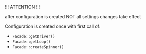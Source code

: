 !!! ATTENTION !!!

after configuration is created NOT all settings changes take effect

Configuration is created once with first call
of:

- `Facade::getDriver()`
- `Facade::getLoop()`
- `Facade::createSpinner()`
